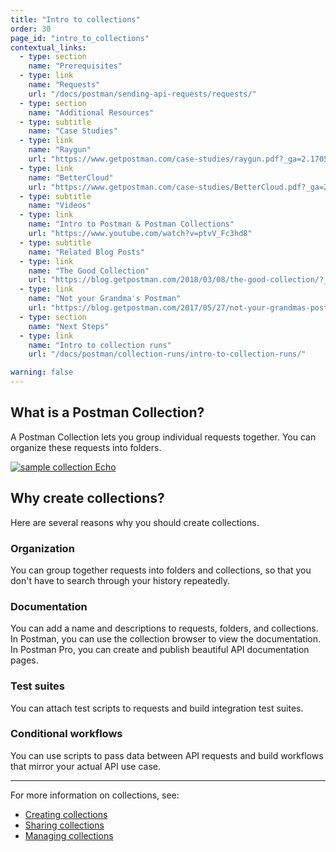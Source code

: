 ```yaml
---
title: "Intro to collections"
order: 30
page_id: "intro_to_collections"
contextual_links:
  - type: section
    name: "Prerequisites"
  - type: link
    name: "Requests"
    url: "/docs/postman/sending-api-requests/requests/"
  - type: section
    name: "Additional Resources"
  - type: subtitle
    name: "Case Studies"
  - type: link
    name: "Raygun"
    url: "https://www.getpostman.com/case-studies/raygun.pdf?_ga=2.170542182.754547870.1571851340-1454169035.1570491567"
  - type: link
    name: "BetterCloud"
    url: "https://www.getpostman.com/case-studies/BetterCloud.pdf?_ga=2.194292587.754547870.1571851340-1454169035.1570491567"
  - type: subtitle
    name: "Videos"
  - type: link
    name: "Intro to Postman & Postman Collections"
    url: "https://www.youtube.com/watch?v=ptvV_Fc3hd8"
  - type: subtitle
    name: "Related Blog Posts"
  - type: link
    name: "The Good Collection"
    url: "https://blog.getpostman.com/2018/03/08/the-good-collection/?_ga=2.169017831.754547870.1571851340-1454169035.1570491567"
  - type: link
    name: "Not your Grandma's Postman"
    url: "https://blog.getpostman.com/2017/05/27/not-your-grandmas-postman/?_ga=2.169017831.754547870.1571851340-1454169035.1570491567"
  - type: section
    name: "Next Steps"
  - type: link
    name: "Intro to collection runs"
    url: "/docs/postman/collection-runs/intro-to-collection-runs/"

warning: false
---
```



## What is a Postman Collection?

A Postman Collection lets you group individual requests together. You can organize these requests into folders.

[![sample collection Echo](https://assets.postman.com/postman-docs/WS-Collection_headers.png)](https://assets.postman.com/postman-docs/WS-Collection_headers.png)

## Why create collections?

Here are several reasons why you should create collections.

### Organization

You can group together requests into folders and collections, so that you don't have to search through your history repeatedly.

### Documentation

You can add a name and descriptions to requests, folders, and collections. In Postman, you can use the collection browser to view the documentation. In Postman Pro, you can create and publish beautiful API documentation pages.

### Test suites

You can attach test scripts to requests and build integration test suites.

### Conditional workflows

You can use scripts to pass data between API requests and build workflows that mirror your actual API use case.

---
For more information on collections, see:

* [Creating collections](/docs/postman/collections/creating-collections/)
* [Sharing collections](/docs/postman/collections/sharing-collections/)
* [Managing collections](/docs/postman/collections/managing-collections/)
